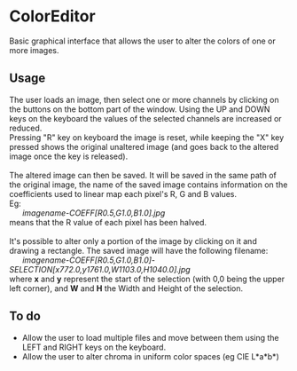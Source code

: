 # ColorEditor
Basic graphical interface that allows the user to alter the colors
of one or more images.

## Usage
The user loads an image, then select one or more channels by clicking
on the buttons on the bottom part of the window. Using the UP and DOWN
keys on the keyboard the values of the selected channels are increased
or reduced.<br>
Pressing "R" key on keyboard the image is reset, while keeping the "X"
key pressed shows the original unaltered image (and goes back to
the altered image once the key is released).<br><br>
The altered image can then be saved. It will be saved in the same path
of the original image, the name of the saved image contains information
on the coefficients used to linear map each pixel's R, G and B values.<br>
Eg:<br>
    &nbsp;&nbsp;&nbsp;&nbsp;&nbsp;&nbsp;<i>imagename-COEFF\[R0.5,G1.0,B1.0].jpg</i>
    <br>
    means that the R value of each pixel has been halved.
<br><br>
It's possible to alter only a portion of the image by clicking on it
and drawing a rectangle. The saved image will have the following filename:
 &nbsp;&nbsp;&nbsp;&nbsp;&nbsp;&nbsp;<i>imagename-COEFF\[R0.5,G1.0,B1.0]-SELECTION\[x772.0,y1761.0,W1103.0,H1040.0].jpg</i>
<br>
where <b>x</b> and <b>y</b> represent the start of the selection (with 0,0 being
the upper left corner), and <b>W</b> and <b>H</b> the Width and Height of the
selection.
<br>

## To do
- Allow the user to load multiple files and move between them
using the LEFT and RIGHT keys on the keyboard.
- Allow the user to alter chroma in uniform color spaces
(eg CIE L\*a\*b\*)